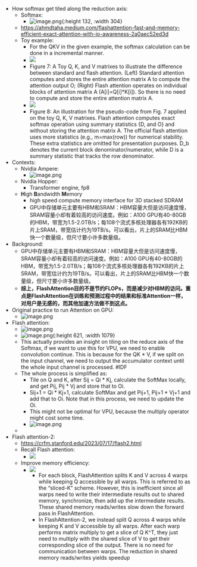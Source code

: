 - How softmax get tiled along the reduction axis:
	- Softmax:
		- ![image.png](../assets/image_1704692081036_0.png){:height 132, :width 304}
	- https://ahmdtaha.medium.com/flashattention-fast-and-memory-efficient-exact-attention-with-io-awareness-2a0aec52ed3d
	- Toy example:
		- For the QKV in the given example, the softmax calculation can be done in a incremental manner.
		- ![](https://miro.medium.com/v2/resize:fit:700/1*2urizUOQNePhcYMWl9Fmcw.png)
		- Figure 7: A Toy Q, K, and V matrixes to illustrate the difference between standard and flash attention. (Left) Standard attention computes and stores the entire attention matrix A to compute the attention output O; (Right) Flash attention operates on individual blocks of attention matrix A (A[i]=Q[i]*K[i]). So there is no need to compute and store the entire attention matrix A.
		- ![](https://miro.medium.com/v2/resize:fit:700/1*gI4Q0tlUrRpNq4upXf4bNg.png)
		- Figure 8: An illustration for the pseudo-code from Fig. 7 applied on the toy Q, K, V matrixes. Flash attention computes exact softmax operation using summary statistics {D, and O} and without storing the attention matrix A. The official flash attention uses more statistics (e.g., m=max(row)) for numerical stability. These extra statistics are omitted for presentation purposes. D_b denotes the current block denominator/numerator, while D is a summary statistic that tracks the row denominator.
- Contexts:
	- Nvidia Ampere:
		- ![image.png](../assets/image_1693869632319_0.png)
	- Nvidia Hopper:
		- Transformer engine, fp8
	- **H**igh **B**andwidth **M**emory
		- high speed compute memory interface for 3D stacked SDRAM
		- GPU中存储单元主要有HBM和SRAM：HBM容量大但是访问速度慢，SRAM容量小却有着较高的访问速度。例如：A100 GPU有40-80GB的HBM，带宽为1.5-2.0TB/s；每108个流式多核处理器各有192KB的片上SRAM，带宽估计约为19TB/s。可以看出，片上的SRAM比HBM快一个数量级，但尺寸要小许多数量级。
- Background:
	- GPU中存储单元主要有HBM和SRAM：HBM容量大但是访问速度慢，SRAM容量小却有着较高的访问速度。例如：A100 GPU有40-80GB的HBM，带宽为1.5-2.0TB/s；每108个流式多核处理器各有192KB的片上SRAM，带宽估计约为19TB/s。可以看出，片上的SRAM比HBM快一个数量级，但尺寸要小许多数量级。
	- **综上，FlashAttention目的不是节约FLOPs，而是减少对HBM的访问。重点是FlashAttention在训练和预测过程中的结果和标准Attention一样，对用户是无感的，而其他加速方法做不到这点。**
- Original practice to run Attention on GPU:
	- ![image.png](../assets/image_1693870274360_0.png)
- Flash attention:
	- ![image.png](../assets/image_1693870255509_0.png)
	- ![image.png](../assets/image_1693870292997_0.png){:height 621, :width 1079}
	- This actually provides an insight on tiling on the reduce axis of the Softmax, if we want to use this for VPU, we need to enable convolution continue. This is because for the QK * V, if we split on the input channel, we need to output the accumulator context until the whole input channel is processed. #IDF
	- The whole process is simplified as:
		- Tile on Q and K, after Sij = Qi * Kj, calculate the SoftMax locally, and get Pij, Pij * Vj and store that to Oi.
		- Sij+1 = Qi * Kj+1, calculate SoftMax and get Pij+1, Pij+1 * Vj+1 and add that to Oi. Note that in this process, we need to update the Oi.
		- This might not be optimal for VPU, because the multiply operator might cost some time.
		- ![image.png](../assets/image_1693872044579_0.png)
	-
- Flash attention-2:
	- https://crfm.stanford.edu/2023/07/17/flash2.html
	- Recall Flash attention:
		- ![](https://crfm.stanford.edu/static/img/posts/2023-07-17-flash2/flash_recap_diagram.png)
	- Improve memory efficiency:
		- ![](https://crfm.stanford.edu/static/img/posts/2023-07-17-flash2/flash_flash2_partitioning.png)
			- For each block, FlashAttention splits K and V across 4 warps while keeping Q accessible by all warps. This is referred to as the “sliced-K” scheme. However, this is inefficient since all warps need to write their intermediate results out to shared memory, synchronize, then add up the intermediate results. These shared memory reads/writes slow down the forward pass in FlashAttention.
			- In FlashAttention-2, we instead split Q across 4 warps while keeping K and V accessible by all warps. After each warp performs matrix multiply to get a slice of Q K^T, they just need to multiply with the shared slice of V to get their corresponding slice of the output. There is no need for communication between warps. The reduction in shared memory reads/writes yields speedup